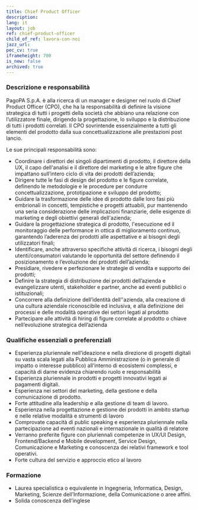 ```yaml
---
title: Chief Product Officer
description:
lang: it
layout: job
ref: chief-product-officer
child_of_ref: lavora-con-noi
jazz_url: 
pec_cv: true
iframeheight: 700
is_new: false
archived: true
---
```


### Descrizione e responsabilità

PagoPA S.p.A. è alla ricerca di un manager e designer nel ruolo di Chief Product Officer (CPO), che ha la responsabilità di definire la visione strategica di tutti i progetti della società che abbiano una relazione con l’utilizzatore finale, dirigendo la progettazione, lo sviluppo e la distribuzione di tutti i prodotti correlati. Il CPO sovrintende essenzialmente a tutti gli elementi del prodotto dalla sua concettualizzazione alle prestazioni post lancio.

Le sue principali responsabilità sono:
* Coordinare i direttori dei singoli dipartimenti di prodotto, il direttore della UX, il capo dell'analisi e il direttore del marketing e le altre figure che impattano sull’intero ciclo di vita dei prodotti dell’azienda;
* Dirigere tutte le fasi di design del prodotto e le figure correlate, definendo le metodologie e le procedure per condurre concettualizzazione, prototipazione e sviluppo del prodotto;
* Guidare la trasformazione delle idee di prodotto dalle loro fasi più embrionali in concetti, tempistiche e progetti attuabili, pur mantenendo una seria considerazione delle implicazioni finanziarie, delle esigenze di marketing e degli obiettivi generali dell'azienda;
* Guidare la progettazione strategica di prodotto, l'esecuzione ed il monitoraggio delle performance in ottica di miglioramento continuo, garantendo l’aderenza dei prodotti alle aspettative e ai bisogni degli utilizzatori finali;
* Identificare, anche attraverso specifiche attività di ricerca, i bisogni degli utenti/consumatori valutando le opportunità del settore definendo il posizionamento e l’evoluzione dei prodotti dell’azienda;
* Presidiare, rivedere e perfezionare le strategie di vendita e supporto dei prodotti;
* Definire la strategia di distribuzione dei prodotti dell’azienda e evangelizzare utenti, stakeholder e partner, anche ad eventi pubblici o istituzionali;
* Concorrere alla definizione dell’identità dell’'azienda, alla creazione di una cultura aziendale riconoscibile ed inclusiva, e alla definizione dei processi e delle modalità operative dei settori legati al prodotto
* Partecipare alle attività di hiring di figure correlate al prodotto o chiave nell’evoluzione strategica dell’azienda

### Qualifiche essenziali o preferenziali

* Esperienza pluriennale nell’ideazione e nella direzione di progetti digitali su vasta scala legati alla Pubblica Amministrazione (o in generale di impatto o interesse pubblico) all’interno di ecosistemi complessi, e capacità di darne evidenza chiarendo ruolo e responsabilità
* Esperienza pluriennale in prodotti e progetti innovativi legati ai pagamenti digitali.
* Esperienza nei settori del marketing, della gestione e della comunicazione di prodotto.
* Forte attitudine alla leadership e alla gestione di team di lavoro.
* Esperienza nella progettazione e gestione dei prodotti in ambito startup e nelle relative modalità e strumenti di lavoro
* Comprovate capacità di public speaking e esperienza pluriennale nella partecipazione ad eventi nazionali e internazionale in qualità di relatore
* Verranno preferite figure con pluriennali competenze in UX/UI Design, Frontend/Backend e Mobile development, Service Design, Comunicazione e Marketing e conoscenza dei relativi framework e tool operativi.
* Forte cultura del servizio e approccio etico al lavoro

### Formazione

* Laurea specialistica o equivalente in Ingegneria, Informatica, Design, Marketing, Scienze dell’Informazione,  della Comunicazione o aree affini.
* Solida conoscenza dell’inglese 

